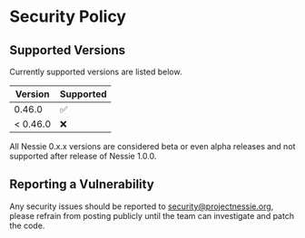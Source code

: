 # Security Policy

## Supported Versions

Currently supported versions are listed below.

| Version  | Supported          |
|----------|--------------------|
| 0.46.0   | :white_check_mark: |
| < 0.46.0 | :x:                |

All Nessie 0.x.x versions are considered beta or even alpha releases and not supported after
release of Nessie 1.0.0.

## Reporting a Vulnerability

Any security issues should be reported to security@projectnessie.org, please refrain from posting publicly until the team can investigate and patch the code.
